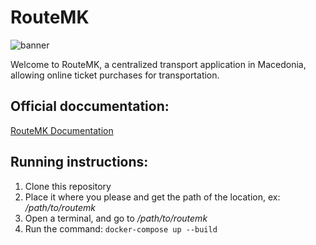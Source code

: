 # RouteMK
![banner](https://github.com/user-attachments/assets/b1ebc5ff-6488-4af7-9a19-fc66ddef579a)

Welcome to RouteMK, a centralized transport application in Macedonia, allowing online ticket purchases for transportation.

## Official doccumentation:
[RouteMK Documentation](https://develop.finki.ukim.mk/projects/routemk)
## Running instructions: 
1. Clone this repository
2. Place it where you please and get the path of the location, ex: */path/to/routemk*
3. Open a terminal, and go to */path/to/routemk*
4. Run the command: `docker-compose up --build`
